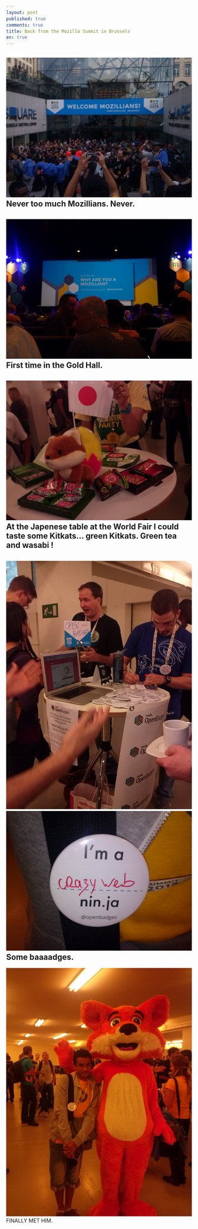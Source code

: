 ```yaml
---
layout: post
published: true
comments: true
title: Back from the Mozilla Summit in Brussels
en: true
---
```

[![A lot of Mozillians](/images/summit2013/together.jpg)](/images/summit2013/together.jpg)
Never too much Mozillians. Never.
--

[![The Gold Hall](/images/summit2013/goldhall.jpg)](/images/summit2013/goldhall.jpg)
First time in the Gold Hall.
--

[![Green Kitkats](/images/summit2013/greenkitkats.jpg)](/images/summit2013/greenkitkats.jpg)
At the Japenese table at the World Fair I could taste some Kitkats… green Kitkats. Green tea and wasabi !
--

[![Open badges](/images/summit2013/openbadges.jpg)](/images/summit2013/openbadges.jpg)
[![Crazy web](/images/summit2013/crazyweb.jpg)](/images/summit2013/crazyweb.jpg)
Some baaaadges.
--

[![Foxy](/images/summit2013/foxy.jpg)](/images/summit2013/foxy.jpg)
FINALLY MET HIM.

